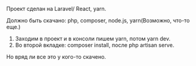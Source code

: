 Проект сделан на Laravel/ React, yarn.

Должно быть скачано: php, composer, node.js, yarn(Возможно, что-то еще.)

1) Заходим в проект и в консоли пишем yarn, потом yarn dev.
2) Во второй вкладке: composer install, после php artisan serve.

Но вряд ли все это у кого-то скачено. 
   
